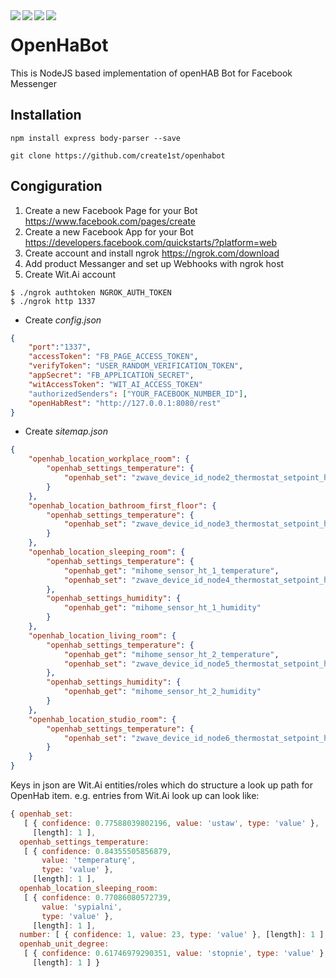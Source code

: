 <div align="center">    
 <img src="https://img.shields.io/github/license/create1st/openhabot.svg" align=left />
 <img src="https://img.shields.io/badge/openHAB-2.4.0-green.svg" align=left />
 <img src="https://img.shields.io/badge/node-%3E%3D%206.0.0-green.svg" align=left />
 <img src="https://img.shields.io/badge/PRs-welcome-green.svg" align=left />
</div>

# OpenHaBot
This is NodeJS based implementation of openHAB Bot for Facebook Messenger

## Installation
```
npm install express body-parser --save 

git clone https://github.com/create1st/openhabot
```

## Congiguration

1. Create a new Facebook Page for your Bot https://www.facebook.com/pages/create
2. Create a new Facebook App for your Bot https://developers.facebook.com/quickstarts/?platform=web
3. Create account and install ngrok https://ngrok.com/download
4. Add product Messanger and set up Webhooks with ngrok host
5. Create Wit.Ai account

```
$ ./ngrok authtoken NGROK_AUTH_TOKEN
$ ./ngrok http 1337
```

* Create *config.json*

```json
{
	"port":"1337",
	"accessToken": "FB_PAGE_ACCESS_TOKEN",
	"verifyToken": "USER_RANDOM_VERIFICATION_TOKEN",
	"appSecret": "FB_APPLICATION_SECRET",
	"witAccessToken": "WIT_AI_ACCESS_TOKEN"
	"authorizedSenders": ["YOUR_FACEBOOK_NUMBER_ID"],
	"openHabRest": "http://127.0.0.1:8080/rest"
}
```
* Create *sitemap.json*
```json
{
	"openhab_location_workplace_room": {
		"openhab_settings_temperature": {
			"openhab_set": "zwave_device_id_node2_thermostat_setpoint_heating"
		}
	},
	"openhab_location_bathroom_first_floor": {
		"openhab_settings_temperature": {
			"openhab_set": "zwave_device_id_node3_thermostat_setpoint_heating"
		}
	},
	"openhab_location_sleeping_room": {
		"openhab_settings_temperature": {
			"openhab_get": "mihome_sensor_ht_1_temperature",
			"openhab_set": "zwave_device_id_node4_thermostat_setpoint_heating"
		},
		"openhab_settings_humidity": {
			"openhab_get": "mihome_sensor_ht_1_humidity"
		}
	},
	"openhab_location_living_room": {
		"openhab_settings_temperature": {
			"openhab_get": "mihome_sensor_ht_2_temperature",
			"openhab_set": "zwave_device_id_node5_thermostat_setpoint_heating"
		},
		"openhab_settings_humidity": {
			"openhab_get": "mihome_sensor_ht_2_humidity"
		}	
	},
	"openhab_location_studio_room": {
		"openhab_settings_temperature": {
			"openhab_set": "zwave_device_id_node6_thermostat_setpoint_heating"
		}
	}
}
```
Keys in json are Wit.Ai entities/roles which do structure a look up path for OpenHab item. e.g. entries from Wit.Ai look up can look like:

```javascript
{ openhab_set:
   [ { confidence: 0.77588039802196, value: 'ustaw', type: 'value' },
     [length]: 1 ],
  openhab_settings_temperature:
   [ { confidence: 0.84355505856879,
       value: 'temperaturę',
       type: 'value' },
     [length]: 1 ],
  openhab_location_sleeping_room:
   [ { confidence: 0.77086080572739,
       value: 'sypialni',
       type: 'value' },
     [length]: 1 ],
  number: [ { confidence: 1, value: 23, type: 'value' }, [length]: 1 ],
  openhab_unit_degree:
   [ { confidence: 0.61746979290351, value: 'stopnie', type: 'value' },
     [length]: 1 ] }
```     